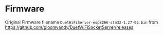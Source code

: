 # Firmware

Original Firmware filename `DuetWiFiServer-esp8266-stm32-1.27-02.bin` from https://github.com/gloomyandy/DuetWiFiSocketServer/releases

